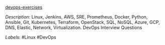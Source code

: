 [devops-exercises](https://github.com/bregman-arie/devops-exercises)

*Description*: Linux, Jenkins, AWS, SRE, Prometheus, Docker, Python, Ansible, Git, Kubernetes, Terraform, OpenStack, SQL, NoSQL, Azure, GCP, DNS, Elastic, Network, Virtualization. DevOps Interview Questions

*Labels*: #Linux #DevOps
